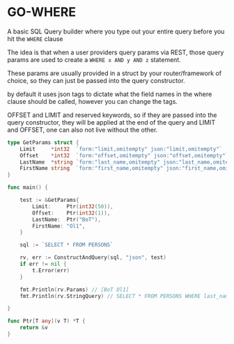 # GO-WHERE

A basic SQL Query builder where you type out your entire query before you hit the `WHERE` clause

The idea is that when a user providers query params via REST, those query params are used to create a `WHERE x AND y AND z` statement.

These params are usually provided in a struct by your router/framework of choice, so they can just be passed into the query constructor.

by default it uses json tags to dictate what the field names in the where clause should be called, however you can change the tags.

OFFSET and LIMIT and reserved keywords, so if they are passed into the query constructor, they will be applied at the end of the query and LIMIT and OFFSET, one can also not live without the other.


```go
type GetParams struct {
	Limit     *int32  `form:"limit,omitempty" json:"limit,omitempty"`
	Offset    *int32  `form:"offset,omitempty" json:"offset,omitempty"`
	LastName  *string `form:"last_name,omitempty" json:"last_name,omitempty"`
	FirstName string  `form:"first_name,omitempty" json:"first_name,omitempty"`
}

func main() {

	test := &GetParams{
		Limit:     Ptr(int32(50)),
		Offset:    Ptr(int32(1)),
		LastName:  Ptr("BoT"),
		FirstName: "Ol1",
	}

	sql := `SELECT * FROM PERSONS`

	rv, err := ConstructAndQuery(sql, "json", test)
	if err != nil {
		t.Error(err)
	}

	fmt.Println(rv.Params) // [BoT Ol1]
	fmt.Println(rv.StringQuery) // SELECT * FROM PERSONS WHERE last_name = $1 AND first_name = $2 LIMIT 50 OFFSET 1 

}

func Ptr[T any](v T) *T {
	return &v
}
```